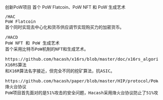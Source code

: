 创新PoW项目
首个 PoW Flatcoin、PoW NFT 和 PoW 生成艺术



<pre class="nav">
/HAC
PoW Flatcoin
首个同时实现去中心化和货币供应调节实现购买力的加密货币。

/HACD
PoW NFT 和 PoW 生成艺术
首个采用比特币PoW机制的NFT和生成艺术。

https://github.com/hacash/x16rs/blob/master/doc/x16rs_algorithm_description.cn.md
X16RS算法
和X16R算法名字接近，但完全不同的挖矿算法，抗ASIC。

https://github.com/hacash/paper/blob/master/HIP/protocol/PoW_of_avoid_51_percent_attack.cn.md
烽火台协议
PoW项目首先面对的是51%攻击的安全问题，Hacash采用烽火台协议防止了51%攻击的发生。
</pre>
